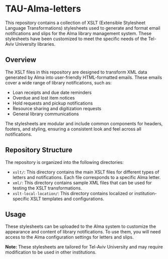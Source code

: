 # TAU-Alma-letters

This repository contains a collection of XSLT (Extensible Stylesheet Language Transformations) stylesheets used to generate and format email notifications and slips for the Alma library management system. These stylesheets have been customized to meet the specific needs of the Tel-Aviv University libraries.

## Overview

The XSLT files in this repository are designed to transform XML data generated by Alma into user-friendly HTML-formatted emails. These emails cover a wide range of library notifications, such as:

*   Loan receipts and due date reminders
*   Overdue and lost item notices
*   Hold requests and pickup notifications
*   Resource sharing and digitization requests
*   General library communications

The stylesheets are modular and include common components for headers, footers, and styling, ensuring a consistent look and feel across all notifications.

## Repository Structure

The repository is organized into the following directories:

*   `xslt/`: This directory contains the main XSLT files for different types of letters and notifications. Each file corresponds to a specific Alma letter.
*   `xml/`: This directory contains sample XML files that can be used for testing the XSLT transformations.
*   `xslt-local-location/`: This directory contains localized or institution-specific XSLT templates and configurations.

## Usage

These stylesheets can be uploaded to the Alma system to customize the appearance and content of library notifications. To use them, you will need access to the Alma configuration settings for letters and slips.

**Note:** These stylesheets are tailored for Tel-Aviv University and may require modification to be used in other institutions.
